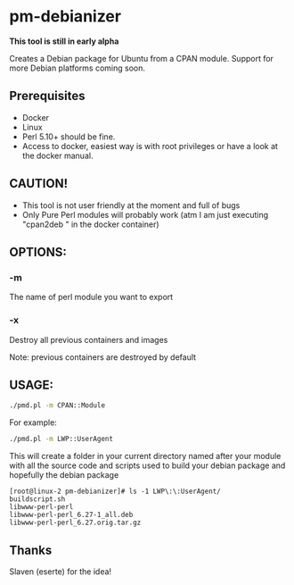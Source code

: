 # pm-debianizer
**This tool is still in early alpha**

Creates a Debian package for Ubuntu from a CPAN module. Support for more  Debian platforms coming soon.

## Prerequisites
* Docker
* Linux
* Perl 5.10+ should be fine.
* Access to docker, easiest way is with root privileges or have a look at the docker manual.

## CAUTION!
* This tool is not user friendly at the moment and full of bugs
* Only Pure Perl modules will probably work (atm I am just executing "cpan2deb <modulename>" in the docker container)

## OPTIONS:

### -m
The name of perl module you want to export

### -x
Destroy all previous containers and images

Note: previous containers are destroyed by default


## USAGE:

```bash
./pmd.pl -m CPAN::Module
```

For example:
```bash
./pmd.pl -m LWP::UserAgent
```
This will create a folder in your current directory named after your module with all the source code and scripts used to build your debian package and hopefully the debian package
```
[root@linux-2 pm-debianizer]# ls -1 LWP\:\:UserAgent/
buildscript.sh
libwww-perl-perl
libwww-perl-perl_6.27-1_all.deb
libwww-perl-perl_6.27.orig.tar.gz
```

## Thanks
Slaven (eserte) for the idea!
